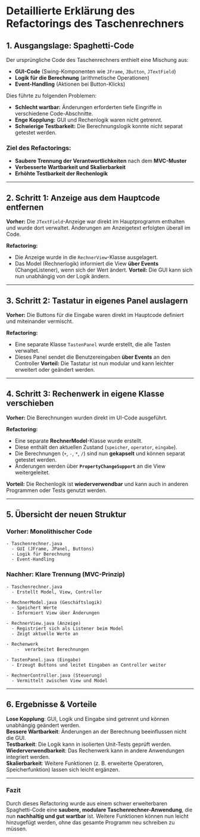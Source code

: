 # Detaillierte Erklärung des Refactorings des Taschenrechners

## 1. **Ausgangslage: Spaghetti-Code**
Der ursprüngliche Code des Taschenrechners enthielt eine Mischung aus:
- **GUI-Code** (Swing-Komponenten wie `JFrame`, `JButton`, `JTextField`)
- **Logik für die Berechnung** (arithmetische Operationen)
- **Event-Handling** (Aktionen bei Button-Klicks)

Dies führte zu folgenden Problemen:
- **Schlecht wartbar:** Änderungen erforderten tiefe Eingriffe in verschiedene Code-Abschnitte.
- **Enge Kopplung:** GUI und Rechenlogik waren nicht getrennt.
- **Schwierige Testbarkeit:** Die Berechnungslogik konnte nicht separat getestet werden.

### Ziel des Refactorings:
- **Saubere Trennung der Verantwortlichkeiten** nach dem **MVC-Muster**
- **Verbesserte Wartbarkeit und Skalierbarkeit**
- **Erhöhte Testbarkeit der Rechenlogik**

---

## 2. **Schritt 1: Anzeige aus dem Hauptcode entfernen**
**Vorher:** Die `JTextField`-Anzeige war direkt im Hauptprogramm enthalten und wurde dort verwaltet. Änderungen am Anzeigetext erfolgten überall im Code.

**Refactoring:**
- Die Anzeige wurde in die `RechnerView`-Klasse ausgelagert.
- Das Model (Rechnerlogik) informiert die View **über Events** (ChangeListener), wenn sich der Wert ändert.
 **Vorteil:** Die GUI kann sich nun unabhängig von der Logik ändern.

---

## 3. **Schritt 2: Tastatur in eigenes Panel auslagern**
**Vorher:** Die Buttons für die Eingabe waren direkt im Hauptcode definiert und miteinander vermischt.

**Refactoring:**
- Eine separate Klasse `TastenPanel` wurde erstellt, die alle Tasten verwaltet.
- Dieses Panel sendet die Benutzereingaben **über Events** an den Controller **Vorteil:** Die Tastatur ist nun modular und kann leichter erweitert oder geändert werden.

---

## 4. **Schritt 3: Rechenwerk in eigene Klasse verschieben**
**Vorher:** Die Berechnungen wurden direkt im UI-Code ausgeführt.

**Refactoring:**
- Eine separate **RechnerModel**-Klasse wurde erstellt.
- Diese enthält den aktuellen Zustand (`speicher`, `operator`, `eingabe`).
- Die Berechnungen (`+`, `-`, `*`, `/`) sind nun **gekapselt** und können separat getestet werden.
- Änderungen werden über **`PropertyChangeSupport`** an die View weitergeleitet.

 **Vorteil:** Die Rechenlogik ist **wiederverwendbar** und kann auch in anderen Programmen oder Tests genutzt werden.

---

## 5. **Übersicht der neuen Struktur**
###  **Vorher: Monolithischer Code**
```plaintext
- Taschenrechner.java
  - GUI (JFrame, JPanel, Buttons)
  - Logik für Berechnung
  - Event-Handling
```

###  **Nachher: Klare Trennung (MVC-Prinzip)**
```plaintext
- Taschenrechner.java
  - Erstellt Model, View, Controller

- RechnerModel.java (Geschäftslogik)
  - Speichert Werte 
  - Informiert View über Änderungen

- RechnerView.java (Anzeige)
  - Registriert sich als Listener beim Model
  - Zeigt aktuelle Werte an

- Rechenwerk
	-  verarbeitet Berechnungen
	
- TastenPanel.java (Eingabe)
  - Erzeugt Buttons und leitet Eingaben an Controller weiter

- RechnerController.java (Steuerung)
  - Vermittelt zwischen View und Model
```

---

## 6. **Ergebnisse & Vorteile**
 **Lose Kopplung**: GUI, Logik und Eingabe sind getrennt und können unabhängig geändert werden.  
 **Bessere Wartbarkeit**: Änderungen an der Berechnung beeinflussen nicht die GUI.  
 **Testbarkeit**: Die Logik kann in isolierten Unit-Tests geprüft werden.  
 **Wiederverwendbarkeit**: Das Rechenwerk kann in andere Anwendungen integriert werden.  
 **Skalierbarkeit**: Weitere Funktionen (z. B. erweiterte Operatoren, Speicherfunktion) lassen sich leicht ergänzen.  

---

### Fazit 
Durch dieses Refactoring wurde aus einem schwer erweiterbaren Spaghetti-Code eine **saubere, modulare Taschenrechner-Anwendung**, die nun **nachhaltig und gut wartbar** ist. Weitere Funktionen können nun leicht hinzugefügt werden, ohne das gesamte Programm neu schreiben zu müssen. 

